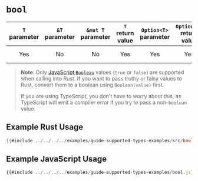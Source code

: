# `bool`

| `T` parameter | `&T` parameter | `&mut T` parameter | `T` return value | `Option<T>` parameter | `Option<T>` return value | JavaScript representation |
|:---:|:---:|:---:|:---:|:---:|:---:|:---:|
| Yes | No | No | Yes | Yes | Yes | A JavaScript boolean value |

> **Note**: Only [JavaScript `Boolean`](https://developer.mozilla.org/en-US/docs/Web/JavaScript/Reference/Global_Objects/Boolean) values (`true` or `false`) are supported when calling into Rust. If you want to pass truthy or falsy values to Rust, convert them to a boolean using `Boolean(value)` first.
>
> If you are using TypeScript, you don't have to worry about this, as TypeScript will emit a compiler error if you try to pass a non-`boolean` value.

## Example Rust Usage

```rust
{{#include ../../../../examples/guide-supported-types-examples/src/bool.rs}}
```

## Example JavaScript Usage

```js
{{#include ../../../../examples/guide-supported-types-examples/bool.js}}
```
